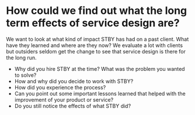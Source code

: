 # How could we find out what the long term effects of service design are?

We want to look at what kind of impact STBY has had on a past client. What have they learned and where are they now? We  evaluate a lot with clients but outsiders seldom get the change to see that service design is there for the long run.

* Why did you hire STBY at the time? What was the problem you wanted to solve?
* How and why did you decide to work with STBY?
* How did you experience the process?
* Can you point out some important lessons learned that helped with the improvement of your product or service?
* Do you still notice the effects of what STBY did?
    
